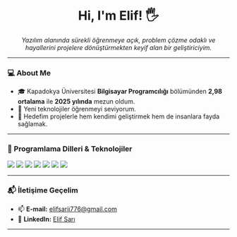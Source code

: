<h1 align="center">Hi, I'm Elif! 🖐️</h1>

<p align="center">
  <i>Yazılım alanında sürekli öğrenmeye açık, problem çözme odaklı ve hayallerini projelere dönüştürmekten keyif alan bir geliştiriciyim.</i>
</p>

---

### 💻 About Me
- 🎓 Kapadokya Üniversitesi **Bilgisayar Programcılığı** bölümünden **2,98 ortalama** ile **2025 yılında** mezun oldum.  
- 🌱 Yeni teknolojiler öğrenmeyi seviyorum.  
- 🚀 Hedefim projelerle hem kendimi geliştirmek hem de insanlara fayda sağlamak.  

---

### 🔧 Programlama Dilleri & Teknolojiler

<p align="left">
  <img src="https://img.shields.io/badge/Python-3776AB?style=for-the-badge&logo=python&logoColor=white" />
  <img src="https://img.shields.io/badge/C%23-239120?style=for-the-badge&logo=c-sharp&logoColor=white" />
  <img src="https://img.shields.io/badge/HTML5-E34F26?style=for-the-badge&logo=html5&logoColor=white" />
  <img src="https://img.shields.io/badge/CSS3-1572B6?style=for-the-badge&logo=css3&logoColor=white" />
  <img src="https://img.shields.io/badge/React%20Native-61DAFB?style=for-the-badge&logo=react&logoColor=black" />
  <img src="https://img.shields.io/badge/Linux-FCC624?style=for-the-badge&logo=linux&logoColor=black" />
  <img src="https://img.shields.io/badge/PHP-777BB4?style=for-the-badge&logo=php&logoColor=white" />
</p>

---

### 📬 İletişime Geçelim
- 📫 **E-mail:** elifsarii776@gmail.com  
- 💼 **LinkedIn:** [Elif Sarı](https://www.linkedin.com/in/elif-sar%C4%B1-7a3a971a8/)  

---

